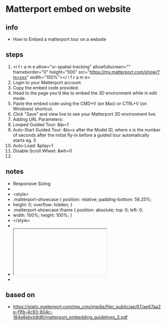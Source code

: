 # Matterport embed on website  

## info  
* How to Embed a matterport tour on a website

## steps  
1. &lt;i f r a m e allow="xr-spatial-tracking" allowfullscreen="" frameborder="0" height="500" src="https://my.matterport.com/show/?m=xxx" width="100%"&gt;&lt;/ i f r a m e&gt;
2. Login to your Matterport account.
3. Copy the embed code provided.
4. Head to the page you'd like to embed the 3D environment while in edit mode.
5. Paste the embed code using the CMD+V (on Mac) or CTRL+V (on Windows) shortcut.
6. Click "Save" and view live to see your Matterport 3D environment live.
7. Adding URL Parameters:
8. Looped Guided Tour:  &lp=1
9. Auto-Start Guided Tour: &ts=x after the Model ID, where x is the number of seconds after the initial fly-in before a guided tour automatically starts eg. 5
10. Auto-Load:  &play=1
11. Disable Scroll Wheel: &wh=0
12. 

## notes  
*  Responsive Sizing
* 
* &lt;style&gt;
* .matterport-showcase { position: relative; padding-bottom: 56.25%;
* height: 0; overflow: hidden; }
* .matterport-showcase iframe { position: absolute; top: 0; left: 0;
* width: 100%; height: 100%; }
* &lt;/style&gt;
* <div class=’matterport-showcase’>
*  <iframe width=”853” height=”480”
* src=”https://my.matterport.com/show/? m=xxxxxxxxxxx” frameborder=”0”
* allowfullscreen></iframe>
* </div>

## based on  
*  https://static.matterport.com/mp_cms/media/filer_public/ae/67/ae67aa2e-f1fb-4c93-804c-184e8ebcb8d6/matterport_embedding_guidelines_3.pdf

